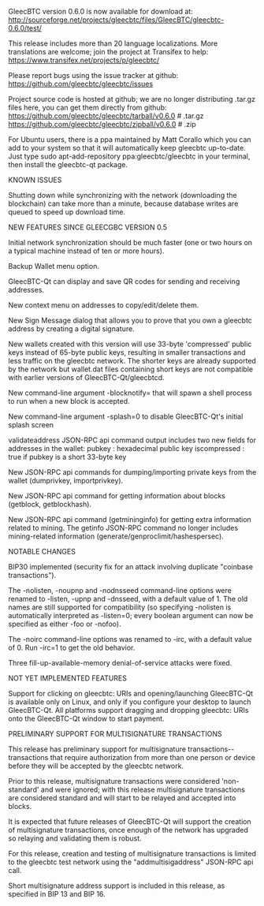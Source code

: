 GleecBTC version 0.6.0 is now available for download at:
http://sourceforge.net/projects/gleecbtc/files/GleecBTC/gleecbtc-0.6.0/test/

This release includes more than 20 language localizations.
More translations are welcome; join the
project at Transifex to help:
https://www.transifex.net/projects/p/gleecbtc/

Please report bugs using the issue tracker at github:
https://github.com/gleecbtc/gleecbtc/issues

Project source code is hosted at github; we are no longer
distributing .tar.gz files here, you can get them
directly from github:
https://github.com/gleecbtc/gleecbtc/tarball/v0.6.0  # .tar.gz
https://github.com/gleecbtc/gleecbtc/zipball/v0.6.0  # .zip

For Ubuntu users, there is a ppa maintained by Matt Corallo which
you can add to your system so that it will automatically keep
gleecbtc up-to-date.  Just type
sudo apt-add-repository ppa:gleecbtc/gleecbtc
in your terminal, then install the gleecbtc-qt package.


KNOWN ISSUES

Shutting down while synchronizing with the network
(downloading the blockchain) can take more than a minute,
because database writes are queued to speed up download
time.


NEW FEATURES SINCE GLEECGBC VERSION 0.5

Initial network synchronization should be much faster
(one or two hours on a typical machine instead of ten or more
hours).

Backup Wallet menu option.

GleecBTC-Qt can display and save QR codes for sending
and receiving addresses.

New context menu on addresses to copy/edit/delete them.

New Sign Message dialog that allows you to prove that you
own a gleecbtc address by creating a digital
signature.

New wallets created with this version will
use 33-byte 'compressed' public keys instead of
65-byte public keys, resulting in smaller
transactions and less traffic on the gleecbtc
network. The shorter keys are already supported
by the network but wallet.dat files containing
short keys are not compatible with earlier
versions of GleecBTC-Qt/gleecbtcd.

New command-line argument -blocknotify=<command>
that will spawn a shell process to run <command> 
when a new block is accepted.

New command-line argument -splash=0 to disable
GleecBTC-Qt's initial splash screen

validateaddress JSON-RPC api command output includes
two new fields for addresses in the wallet:
pubkey : hexadecimal public key
iscompressed : true if pubkey is a short 33-byte key

New JSON-RPC api commands for dumping/importing
private keys from the wallet (dumprivkey, importprivkey).

New JSON-RPC api command for getting information about
blocks (getblock, getblockhash).

New JSON-RPC api command (getmininginfo) for getting
extra information related to mining. The getinfo
JSON-RPC command no longer includes mining-related
information (generate/genproclimit/hashespersec).



NOTABLE CHANGES

BIP30 implemented (security fix for an attack involving
duplicate "coinbase transactions").

The -nolisten, -noupnp and -nodnsseed command-line
options were renamed to -listen, -upnp and -dnsseed,
with a default value of 1. The old names are still
supported for compatibility (so specifying -nolisten
is automatically interpreted as -listen=0; every
boolean argument can now be specified as either
-foo or -nofoo).

The -noirc command-line options was renamed to
-irc, with a default value of 0. Run -irc=1 to
get the old behavior.

Three fill-up-available-memory denial-of-service
attacks were fixed.


NOT YET IMPLEMENTED FEATURES

Support for clicking on gleecbtc: URIs and
opening/launching GleecBTC-Qt is available only on Linux,
and only if you configure your desktop to launch
GleecBTC-Qt. All platforms support dragging and dropping
gleecbtc: URIs onto the GleecBTC-Qt window to start
payment.


PRELIMINARY SUPPORT FOR MULTISIGNATURE TRANSACTIONS

This release has preliminary support for multisignature
transactions-- transactions that require authorization
from more than one person or device before they
will be accepted by the gleecbtc network.

Prior to this release, multisignature transactions
were considered 'non-standard' and were ignored;
with this release multisignature transactions are
considered standard and will start to be relayed
and accepted into blocks.

It is expected that future releases of GleecBTC-Qt
will support the creation of multisignature transactions,
once enough of the network has upgraded so relaying
and validating them is robust.

For this release, creation and testing of multisignature
transactions is limited to the gleecbtc test network using
the "addmultisigaddress" JSON-RPC api call.

Short multisignature address support is included in this
release, as specified in BIP 13 and BIP 16.
